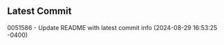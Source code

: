 
## Latest Commit
0051586 - Update README with latest commit info (2024-08-29 16:53:25 -0400) <Yunxi-Zhou>
